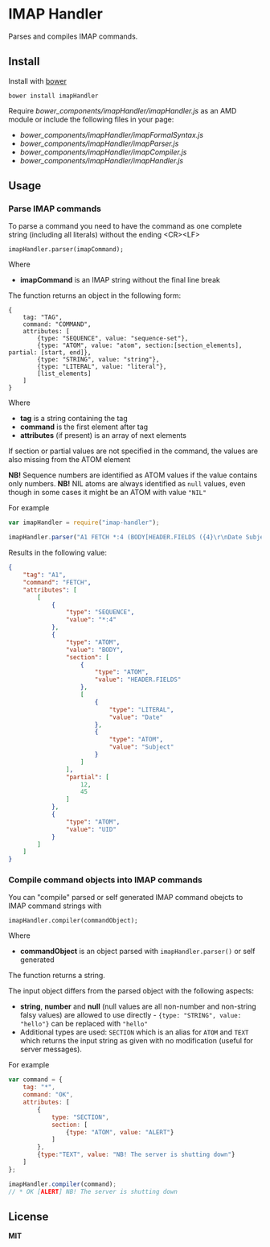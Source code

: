 # IMAP Handler

Parses and compiles IMAP commands.

## Install

Install with [bower](http://bower.io)

    bower install imapHandler

Require *bower_components/imapHandler/imapHandler.js* as an AMD module or include the following files in your page:

  * *bower_components/imapHandler/imapFormalSyntax.js*
  * *bower_components/imapHandler/imapParser.js*
  * *bower_components/imapHandler/imapCompiler.js*
  * *bower_components/imapHandler/imapHandler.js*

## Usage

### Parse IMAP commands

To parse a command you need to have the command as one complete string (including all literals) without the ending &lt;CR&gt;&lt;LF&gt;

    imapHandler.parser(imapCommand);

Where

  * **imapCommand** is an IMAP string without the final line break

The function returns an object in the following form:

```
{
    tag: "TAG",
    command: "COMMAND",
    attributes: [
        {type: "SEQUENCE", value: "sequence-set"},
        {type: "ATOM", value: "atom", section:[section_elements], partial: [start, end]},
        {type: "STRING", value: "string"},
        {type: "LITERAL", value: "literal"},
        [list_elements]
    ]
}
```

Where

  * **tag** is a string containing the tag
  * **command** is the first element after tag
  * **attributes** (if present) is an array of next elements

If section or partial values are not specified in the command, the values are also missing from the ATOM element

**NB!** Sequence numbers are identified as ATOM values if the value contains only numbers.
**NB!** NIL atoms are always identified as `null` values, even though in some cases it might be an ATOM with value `"NIL"`

For example

```javascript
var imapHandler = require("imap-handler");

imapHandler.parser("A1 FETCH *:4 (BODY[HEADER.FIELDS ({4}\r\nDate Subject)]<12.45> UID)");
```

Results in the following value:

```json
{
    "tag": "A1",
    "command": "FETCH",
    "attributes": [
        [
            {
                "type": "SEQUENCE",
                "value": "*:4"
            },
            {
                "type": "ATOM",
                "value": "BODY",
                "section": [
                    {
                        "type": "ATOM",
                        "value": "HEADER.FIELDS"
                    },
                    [
                        {
                            "type": "LITERAL",
                            "value": "Date"
                        },
                        {
                            "type": "ATOM",
                            "value": "Subject"
                        }
                    ]
                ],
                "partial": [
                    12,
                    45
                ]
            },
            {
                "type": "ATOM",
                "value": "UID"
            }
        ]
    ]
}
```

### Compile command objects into IMAP commands

You can "compile" parsed or self generated IMAP command obejcts to IMAP command strings with

    imapHandler.compiler(commandObject);

Where

  * **commandObject** is an object parsed with `imapHandler.parser()` or self generated

The function returns a string.

The input object differs from the parsed object with the following aspects:

  * **string**, **number** and **null** (null values are all non-number and non-string falsy values) are allowed to use directly - `{type: "STRING", value: "hello"}` can be replaced with `"hello"`
  * Additional types are used: `SECTION` which is an alias for `ATOM` and `TEXT` which returns the input string as given with no modification (useful for server messages).

For example

```javascript
var command = {
    tag: "*",
    command: "OK",
    attributes: [
        {
            type: "SECTION",
            section: [
                {type: "ATOM", value: "ALERT"}
            ]
        },
        {type:"TEXT", value: "NB! The server is shutting down"}
    ]
};

imapHandler.compiler(command);
// * OK [ALERT] NB! The server is shutting down
```

## License

**MIT**
